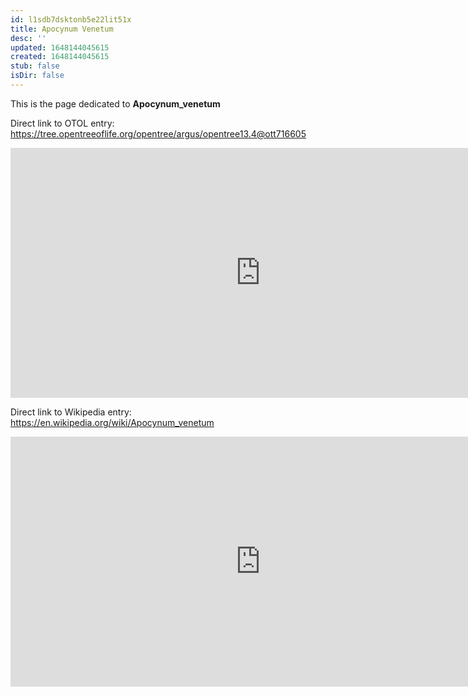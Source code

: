 ```yaml
---
id: l1sdb7dsktonb5e22lit51x
title: Apocynum Venetum
desc: ''
updated: 1648144045615
created: 1648144045615
stub: false
isDir: false
---
```

This is the page dedicated to **Apocynum_venetum**


Direct link to OTOL entry: https://tree.opentreeoflife.org/opentree/argus/opentree13.4@ott716605



<html>
    <body>
    <iframe src="https://tree.opentreeoflife.org/opentree/argus/opentree13.4@ott716605"
    width="800" height="400" frameborder="0" allowfullscreen> </iframe>
    </body>
</html>
    


Direct link to Wikipedia entry: https://en.wikipedia.org/wiki/Apocynum_venetum



<html>
    <body>
    <iframe src="https://en.wikipedia.org/wiki/Apocynum_venetum"
    width="800" height="400" frameborder="0" allowfullscreen> </iframe>
    </body>
</html>
    
